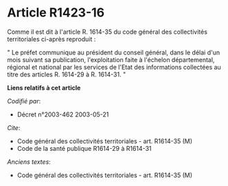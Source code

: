 # Article R1423-16

Comme il est dit à l'article R. 1614-35 du code général des collectivités territoriales ci-après reproduit :

" Le préfet communique au président du conseil général, dans le délai d'un mois suivant sa publication, l'exploitation faite
à l'échelon départemental, régional et national par les services de l'Etat des informations collectées au titre des articles
R. 1614-29 à R. 1614-31. "

**Liens relatifs à cet article**

_Codifié par_:

  - Décret n°2003-462 2003-05-21

_Cite_:

  - Code général des collectivités territoriales - art. R1614-35 (M)
  - Code de la santé publique R1614-29 à R1614-31

_Anciens textes_:

  - Code général des collectivités territoriales - art. R1614-35 (M)
